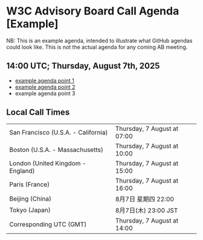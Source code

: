 # W3C Advisory Board Call Agenda [Example]

NB: This is an example agenda, intended to illustrate what GitHub agendas could look like. This is not the actual agenda for any coming AB meeting.

## 14:00 UTC; Thursday, August 7th, 2025

* [example agenda point 1](https://github.com/w3c/AB-public/issues/277)
* [example agenda point 2](https://github.com/w3c/AB-public/issues/270)
* example agenda point 3

## Local Call Times

<table>
<tr><td> San Francisco (U.S.A. - California) </td><td> Thursday, 7 August at 07:00</td></tr>
<tr><td> Boston (U.S.A. - Massachusetts) </td><td> Thursday, 7 August at 10:00</td></tr>
<tr><td> London (United Kingdom - England) </td><td> Thursday, 7 August at 15:00</td></tr>
<tr><td> Paris (France) </td><td> Thursday, 7 August at 16:00</td></tr>
<tr><td> Beijing (China) </td><td> 8月7日 星期四 22:00</td></tr>
<tr><td> Tokyo (Japan) </td><td> 8月7日(木) 23:00 JST</tr> 
<tr><td> Corresponding UTC (GMT) </td><td> Thursday, 7 August at 14:00</td></tr>
</table>

